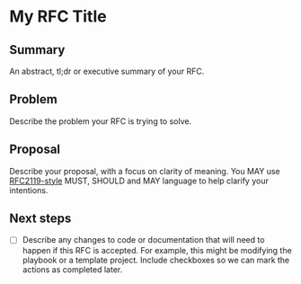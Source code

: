 # My RFC Title

## Summary

An abstract, tl;dr or executive summary of your RFC.

## Problem

Describe the problem your RFC is trying to solve.

## Proposal

Describe your proposal, with a focus on clarity of meaning. You MAY use
[RFC2119-style](https://www.ietf.org/rfc/rfc2119.txt) MUST, SHOULD and MAY
language to help clarify your intentions.

## Next steps

- [ ] Describe any changes to code or documentation that will
      need to happen if this RFC is accepted. For example, this
      might be modifying the playbook or a template project.
      Include checkboxes so we can mark the actions as completed later.
